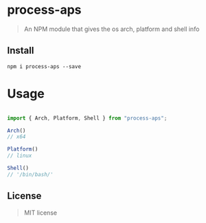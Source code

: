 # process-aps

> An NPM module that gives the os arch, platform and shell info

## Install

```
npm i process-aps --save
```

# Usage

```Javascript

import { Arch, Platform, Shell } from "process-aps";

Arch() 
// x64

Platform() 
// linux

Shell() 
// '/bin/bash/'

```

## License

> MIT license